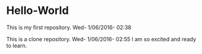 # Hello-World
This is my first repository. Wed- 1/06/2016- 02:38


This is a clone repository. Wed- 1/06/2016- 02:55
I am so excited and ready to learn.
